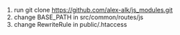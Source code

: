 1. run git clone https://github.com/alex-alk/js_modules.git
2. change BASE_PATH in src/common/routes/js
3. change RewriteRule in public/.htaccess

